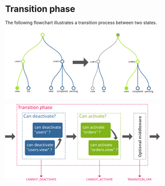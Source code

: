 # Transition phase

The following flowchart illustrates a transition process between two states.

![Going from &apos;users.view&apos; to &apos;orders.view&apos;](../.gitbook/assets/flow-graph.png)

![Transition flow chart](../.gitbook/assets/flow-transition%20%281%29.png)

